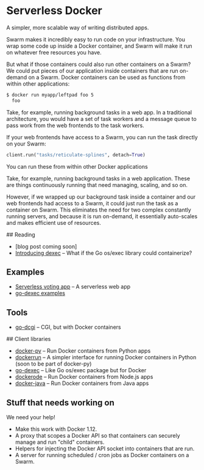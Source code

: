 # Serverless Docker

A simpler, more scalable way of writing distributed apps.

Swarm makes it incredibly easy to run code on your infrastructure. You wrap some code up inside a Docker container, and Swarm will make it run on whatever free resources you have.

But what if those containers could also run other containers on a Swarm? We could put pieces of our application inside containers that are run on-demand on a Swarm. Docker containers can be used as functions from within other applications:

```bash
$ docker run myapp/leftpad foo 5
  foo
```

Take, for example, running background tasks in a web app. In a traditional architecture, you would have a set of task workers and a message queue to pass work from the web frontends to the task workers.

If your web frontends have access to a Swarm, you can run the task directly on your Swarm:

```python
client.run("tasks/reticulate-splines", detach=True)
```

You can run these from within other Docker applications

Take, for example, running background tasks in a web application. These are things continuously running that need managing, scaling, and so on.

However, if we wrapped up our background task inside a container and our web frontends had access to a Swarm, it could just run the task as a container on Swarm. This eliminates the need for two complex constantly running servers, and because it is run on-demand, it essentially auto-scales and makes efficient use of resources.

## Reading

 - [blog post coming soon]
 - [Introducing dexec](https://ahmetalpbalkan.com/blog/dexec/) – What if the Go os/exec library could containerize?

## Examples

 - [Serverless voting app](https://github.com/bfirsh/serverless-docker-voting-app) – A serverless web app
 - [go-dexec examples](https://github.com/ahmetalpbalkan/go-dexec/tree/master/examples)

## Tools

 - [go-dcgi](https://github.com/bfirsh/go-dcgi) – CGI, but with Docker containers

## Client libraries

 - [docker-py](https://github.com/docker/docker-py) – Run Docker containers from Python apps
 - [dockerrun](https://github.com/bfirsh/dockerrun) – A simpler interface for running Docker containers in Python (soon to be part of docker-py)
 - [go-dexec](https://github.com/ahmetalpbalkan/go-dexec) – Like Go os/exec package but for Docker
 - [dockerode](https://github.com/apocas/dockerode) – Run Docker containers from Node.js apps
 - [docker-java](https://github.com/docker-java/docker-java) – Run Docker containers from Java apps

## Stuff that needs working on

We need your help!

 - Make this work with Docker 1.12.
 - A proxy that scopes a Docker API so that containers can securely manage and run "child" containers.
 - Helpers for injecting the Docker API socket into containers that are run.
 - A server for running scheduled / cron jobs as Docker containers on a Swarm.
